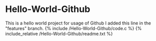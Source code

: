 # Hello-World-Github
This is a hello world project for usage of Github
I added this line in the "features" branch.
{% include /Hello-World-Github/code.c %}
{% include_relative /Hello-World-Github/readme.txt %}
